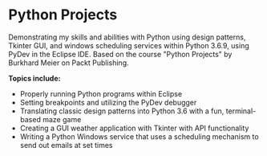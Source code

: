 # Python Projects

Demonstrating my skills and abilities with Python using design patterns, Tkinter GUI, and windows scheduling services within Python 3.6.9, using PyDev in the Eclipse IDE. Based on the course "Python Projects" by Burkhard Meier on Packt Publishing.

**Topics include:**

- Properly running Python programs within Eclipse
- Setting breakpoints and utilizing the PyDev debugger
- Translating classic design patterns into Python 3.6 with a fun, terminal-based maze game
- Creating a GUI weather application with Tkinter with API functionality
- Writing a Python Windows service that uses a scheduling mechanism to send out emails at set times
